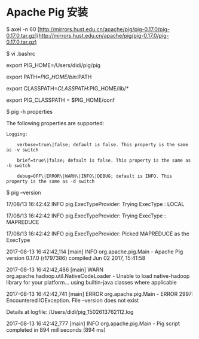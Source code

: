# Apache Pig 安装

$ axel -n 60 [http://mirrors.hust.edu.cn/apache/pig/pig-0.17.0/pig-0.17.0.tar.gz](http://mirrors.hust.edu.cn/apache/pig/pig-0.17.0/pig-0.17.0.tar.gz)

$ vi .bashrc

export PIG\_HOME=/Users/didi/pig/pig

export PATH=$PIG\_HOME/bin:$PATH

export CLASSPATH=$CLASSPATH:$PIG\_HOME/lib/\*

export PIG\_CLASSPATH = $PIG\_HOME/conf

$ pig -h properties

The following properties are supported:

```
Logging:

    verbose=true\|false; default is false. This property is the same as -v switch

    brief=true\|false; default is false. This property is the same as -b switch

    debug=OFF\|ERROR\|WARN\|INFO\|DEBUG; default is INFO. This property is the same as -d switch
```

$  pig –version

17/08/13 16:42:42 INFO pig.ExecTypeProvider: Trying ExecType : LOCAL

17/08/13 16:42:42 INFO pig.ExecTypeProvider: Trying ExecType : MAPREDUCE

17/08/13 16:42:42 INFO pig.ExecTypeProvider: Picked MAPREDUCE as the ExecType

2017-08-13 16:42:42,114 \[main\] INFO  org.apache.pig.Main - Apache Pig version 0.17.0 \(r1797386\) compiled Jun 02 2017, 15:41:58

2017-08-13 16:42:42,486 \[main\] WARN  org.apache.hadoop.util.NativeCodeLoader - Unable to load native-hadoop library for your platform... using builtin-java classes where applicable

2017-08-13 16:42:42,741 \[main\] ERROR org.apache.pig.Main - ERROR 2997: Encountered IOException. File –version does not exist

Details at logfile: /Users/didi/pig\_1502613762112.log

2017-08-13 16:42:42,777 \[main\] INFO  org.apache.pig.Main - Pig script completed in 894 milliseconds \(894 ms\)

